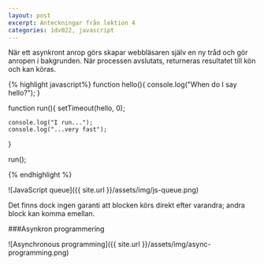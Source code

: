 ```yaml
---
layout: post
excerpt: Anteckningar från lektion 4
categories: 1dv022, javascript
---
```


När ett asynkront anrop görs skapar webbläsaren själv en ny tråd och gör anropen i bakgrunden. När processen avslutats, returneras
 resultatet till kön och kan köras.

{% highlight javascript%}
function hello(){
    console.log("When do I say hello?");
}

function run(){
    setTimeout(hello, 0);

    console.log("I run...");
    console.log("...very fast");
}

run();

{% endhighlight %}

![JavaScript queue]({{ site.url }}/assets/img/js-queue.png)

Det finns dock ingen garanti att blocken körs direkt efter varandra; andra block kan komma emellan.

###Asynkron programmering

![Asynchronous programming]({{ site.url }}/assets/img/async-programming.png)


